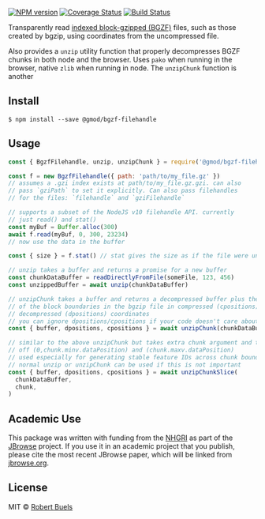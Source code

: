[![NPM version](https://img.shields.io/npm/v/@gmod/bgzf-filehandle.svg?style=flat-square)](https://npmjs.org/package/@gmod/bgzf-filehandle)
[![Coverage Status](https://img.shields.io/codecov/c/github/GMOD/bgzf-filehandle/master.svg?style=flat-square)](https://codecov.io/gh/GMOD/bgzf-filehandle/branch/master)
[![Build Status](https://img.shields.io/github/workflow/status/GMOD/bgzf-filehandle/Push/master?logo=github&style=flat-query)](https://github.com/GMOD/bgzf-filehandle/actions?query=branch%3Amaster+workflow%3APush+)

Transparently read [indexed block-gzipped (BGZF)](http://www.htslib.org/doc/bgzip.html) files, such as those created by bgzip, using coordinates from the uncompressed file.

Also provides a `unzip` utility function that properly decompresses BGZF chunks in both node and the browser. Uses `pako` when running in the browser, native `zlib` when running in node. The `unzipChunk` function is another

## Install

    $ npm install --save @gmod/bgzf-filehandle

## Usage

```js
const { BgzfFilehandle, unzip, unzipChunk } = require('@gmod/bgzf-filehandle')

const f = new BgzfFilehandle({ path: 'path/to/my_file.gz' })
// assumes a .gzi index exists at path/to/my_file.gz.gzi. can also
// pass `gziPath` to set it explicitly. Can also pass filehandles
// for the files: `filehandle` and `gziFilehandle`

// supports a subset of the NodeJS v10 filehandle API. currently
// just read() and stat()
const myBuf = Buffer.alloc(300)
await f.read(myBuf, 0, 300, 23234)
// now use the data in the buffer

const { size } = f.stat() // stat gives the size as if the file were uncompressed

// unzip takes a buffer and returns a promise for a new buffer
const chunkDataBuffer = readDirectlyFromFile(someFile, 123, 456)
const unzippedBuffer = await unzip(chunkDataBuffer)

// unzipChunk takes a buffer and returns a decompressed buffer plus the offsets
// of the block boundaries in the bgzip file in compressed (cpositions) and
// decompressed (dpositions) coordinates
// you can ignore dpositions/cpositions if your code doesn't care about stable feature IDs
const { buffer, dpositions, cpositions } = await unzipChunk(chunkDataBuffer)

// similar to the above unzipChunk but takes extra chunk argument and trims
// off (0,chunk.minv.dataPosition) and (chunk.maxv.dataPosition)
// used especially for generating stable feature IDs across chunk boundaries
// normal unzip or unzipChunk can be used if this is not important
const { buffer, dpositions, cpositions } = await unzipChunkSlice(
  chunkDataBuffer,
  chunk,
)
```

## Academic Use

This package was written with funding from the [NHGRI](http://genome.gov) as part of the [JBrowse](http://jbrowse.org) project. If you use it in an academic project that you publish, please cite the most recent JBrowse paper, which will be linked from [jbrowse.org](http://jbrowse.org).

## License

MIT © [Robert Buels](https://github.com/rbuels)
